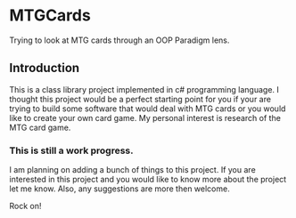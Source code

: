 # MTGCards
Trying to look at MTG cards through an OOP Paradigm lens.
## Introduction
This is a class library project implemented in c# programming language. I thought this project would be a perfect starting point for you if your are trying to build some software that would deal with MTG cards or you would like to create your own card game. My personal interest is research of the MTG card game.
### This is still a work progress. 
I am planning on adding a bunch of things to this project. If you are interested in this project and you would like to know more about the project let me know. Also, any suggestions are more then welcome.

Rock on!

